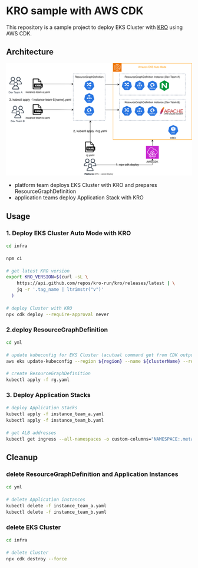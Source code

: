 # KRO sample with AWS CDK
This repository is a sample project to deploy EKS Cluster with [KRO](https://kro.run) using AWS CDK.

## Architecture
![](docs/kro.svg)

* platform team deploys EKS Cluster with KRO and prepares ResourceGraphDefinition
* application teams deploy Application Stack with KRO

## Usage
### 1. Deploy EKS Cluster Auto Mode with KRO

```bash
cd infra

npm ci

# get latest KRO version
export KRO_VERSION=$(curl -sL \
    https://api.github.com/repos/kro-run/kro/releases/latest | \
    jq -r '.tag_name | ltrimstr("v")'
  )

# deploy Cluster with KRO
npx cdk deploy --require-approval never
```

### 2.deploy ResourceGraphDefinition

```bash
cd yml

# update kubeconfig for EKS Cluster (acutual command get from CDK output)
aws eks update-kubeconfig --region ${region} --name ${clusterName} --role-arn ${eksAdminRole}

# create ResourceGraphDefinition
kubectl apply -f rg.yaml
```

### 3. Deploy Application Stacks

```bash
# deploy Application Stacks
kubectl apply -f instance_team_a.yaml
kubectl apply -f instance_team_b.yaml

# get ALB addresses
kubectl get ingress --all-namespaces -o custom-columns="NAMESPACE:.metadata.namespace,NAME:.metadata.name,ALB_ADDRESS:.status.loadBalancer.ingress[0].hostname,RULES:.spec.rules[*].host"
```

## Cleanup
### delete ResourceGraphDefinition and Application Instances

```bash
cd yml

# delete Application instances
kubectl delete -f instance_team_a.yaml
kubectl delete -f instance_team_b.yaml
```

### delete EKS Cluster

```bash
cd infra

# delete Cluster
npx cdk destroy --force
```


